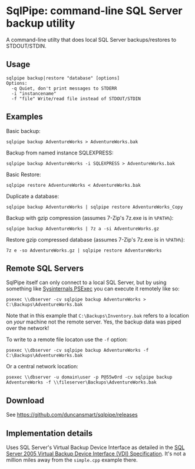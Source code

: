 # SqlPipe: command-line SQL Server backup utility #

A command-line utilty that does local SQL Server backups/restores to STDOUT/STDIN. 

## Usage ##

    sqlpipe backup|restore "database" [options]
    Options:
      -q Quiet, don't print messages to STDERR
      -i "instancename"
      -f "file" Write/read file instead of STDOUT/STDIN

## Examples ##

Basic backup:

    sqlpipe backup AdventureWorks > AdventureWorks.bak

Backup from named instance SQLEXPRESS:

    sqlpipe backup AdventureWorks -i SQLEXPRESS > AdventureWorks.bak

Basic Restore:

    sqlpipe restore AdventureWorks < AdventureWorks.bak

Duplicate a database:

    sqlpipe backup AdventureWorks | sqlpipe restore AdventureWorks_Copy

Backup with gzip compression (assumes 7-Zip's 7z.exe is in `%PATH%`):

    sqlpipe backup AdventureWorks | 7z a -si AdventureWorks.gz

Restore gzip compressed database (assumes 7-Zip's 7z.exe is in `%PATH%`):

    7z e -so AdventureWorks.gz | sqlpipe restore AdventureWorks

## Remote SQL Servers ##

SqlPipe itself can only connect to a local SQL Server, but by using something like [Sysinternals PSExec](http://technet.microsoft.com/en-us/sysinternals/bb897553) you can execute it remotely like so:

    psexec \\dbserver -cv sqlpipe backup AdventureWorks > C:\Backups\AdventureWorks.bak
    
Note that in this example that `C:\Backups\Inventory.bak` refers to a location on *your* machine not the remote server. Yes, the backup data was piped over the network! 

To write to a remote file locaton use the `-f` option:

    psexec \\dbserver -cv sqlpipe backup AdventureWorks -f C:\Backups\AdventureWorks.bak

Or a central network location:

    psexec \\dbserver -u domain\user -p P@55w0rd -cv sqlpipe backup AdventureWorks -f \\fileserver\Backups\AdventureWorks.bak

## Download ##

See https://github.com/duncansmart/sqlpipe/releases

## Implementation details ##

Uses SQL Server's Virtual Backup Device Interface as detailed in the [SQL Server 2005 Virtual Backup Device Interface (VDI) Specification](http://www.microsoft.com/downloads/en/details.aspx?familyid=416f8a51-65a3-4e8e-a4c8-adfe15e850fc). It's not a million miles away from the `simple.cpp` example there.
